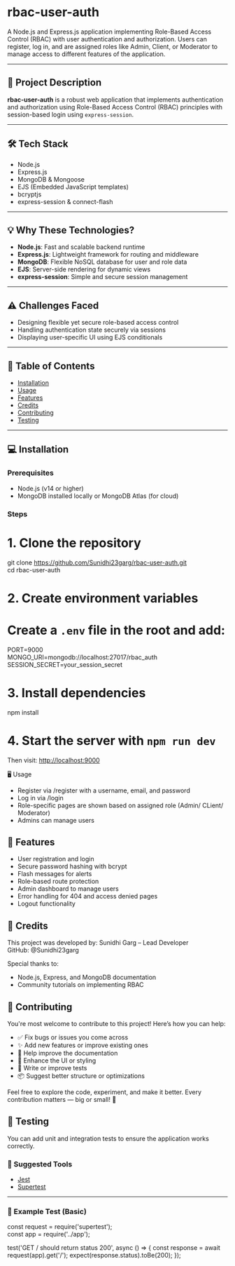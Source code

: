 # rbac-user-auth

A Node.js and Express.js application implementing Role-Based Access Control (RBAC) with user authentication and authorization. Users can register, log in, and are assigned roles like Admin, Client, or Moderator to manage access to different features of the application.

---

## 🎯 Project Description

**rbac-user-auth** is a robust web application that implements authentication and authorization using Role-Based Access Control (RBAC) principles with session-based login using `express-session`.

---

## 🛠️ Tech Stack

- Node.js  
- Express.js  
- MongoDB & Mongoose  
- EJS (Embedded JavaScript templates)  
- bcryptjs  
- express-session & connect-flash  

---

## 💡 Why These Technologies?

- **Node.js**: Fast and scalable backend runtime  
- **Express.js**: Lightweight framework for routing and middleware  
- **MongoDB**: Flexible NoSQL database for user and role data  
- **EJS**: Server-side rendering for dynamic views  
- **express-session**: Simple and secure session management  

---

## ⚠️ Challenges Faced

- Designing flexible yet secure role-based access control  
- Handling authentication state securely via sessions  
- Displaying user-specific UI using EJS conditionals  

---

## 📑 Table of Contents

- [Installation](#-installation)
- [Usage](#-usage)
- [Features](#-features)
- [Credits](#-credits)
- [Contributing](#-contributing)
- [Testing](#-testing)

---

## 💻 Installation

### Prerequisites

- Node.js (v14 or higher)  
- MongoDB installed locally or MongoDB Atlas (for cloud)

### Steps
# 1. Clone the repository
git clone https://github.com/Sunidhi23garg/rbac-user-auth.git  
cd rbac-user-auth

# 2. Create environment variables
# Create a `.env` file in the root and add:
PORT=9000  
MONGO_URI=mongodb://localhost:27017/rbac_auth  
SESSION_SECRET=your_session_secret

# 3. Install dependencies
npm install

# 4. Start the server with `npm run dev`  
Then visit: [http://localhost:9000](http://localhost:9000)

🖥️ Usage
- Register via /register with a username, email, and password
- Log in via /login
- Role-specific pages are shown based on assigned role (Admin/ CLient/ Moderator)
- Admins can manage users


## 🚀 Features

- User registration and login
- Secure password hashing with bcrypt
- Flash messages for alerts
- Role-based route protection
- Admin dashboard to manage users
- Error handling for 404 and access denied pages
- Logout functionality

## 🙌 Credits
This project was developed by:
Sunidhi Garg – Lead Developer  
GitHub: @Sunidhi23garg

Special thanks to:

- Node.js, Express, and MongoDB documentation
- Community tutorials on implementing RBAC

## 🤝 Contributing

You're most welcome to contribute to this project! Here’s how you can help:

- ✅ Fix bugs or issues you come across  
- ✨ Add new features or improve existing ones  
- 📝 Help improve the documentation  
- 🎨 Enhance the UI or styling  
- 🧪 Write or improve tests  
- 📦 Suggest better structure or optimizations  

Feel free to explore the code, experiment, and make it better.
Every contribution matters — big or small! 💖

## 🧪 Testing

You can add unit and integration tests to ensure the application works correctly.

### 🔧 Suggested Tools

- [Jest](https://jestjs.io/)  
- [Supertest](https://github.com/visionmedia/supertest)

---

### 🧪 Example Test (Basic)

const request = require('supertest');  
const app = require('../app');

test('GET / should return status 200', async () => {
  const response = await request(app).get('/');
  expect(response.status).toBe(200);
});
